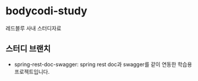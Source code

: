 # bodycodi-study
레드블루 사내 스터디자료

## 스터디 브랜치
* spring-rest-doc-swagger: spring rest doc과 swagger를 같이 연동한 학습용 프로젝트입니다.
